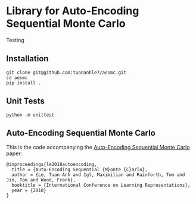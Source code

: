 # Library for Auto-Encoding Sequential Monte Carlo

Testing

## Installation
```
git clone git@github.com:tuananhle7/aesmc.git
cd aesmc
pip install .
```

## Unit Tests
```
python -m unittest
```

## Auto-Encoding Sequential Monte Carlo

This is the code accompanying the [Auto-Encoding Sequential Monte Carlo](https://arxiv.org/abs/1705.10306v2) paper:
```
@inproceedings{le2018autoencoding,
  title = {Auto-Encoding Sequential {M}onte {C}arlo},
  author = {Le, Tuan Anh and Igl, Maximilian and Rainforth, Tom and Jin, Tom and Wood, Frank},
  booktitle = {International Conference on Learning Representations},
  year = {2018}
}
```
